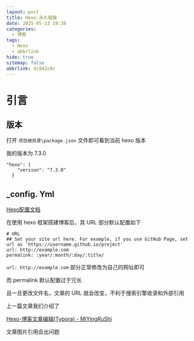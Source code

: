 ```yaml
---
layout: post
title: Hexo-永久链接
date: 2025-05-13 19:38
categories:
  - 博客
tags:
  - Hexo
  - abbrlink
hide: true
sitemap: false
abbrlink: dc842c8c
---
```

# 引言

## 版本

打开 `项目根目录\package.json` 文件即可看到当前 hexo 版本

我的版本为 7.3.0

```
"hexo": {
    "version": "7.3.0"
  }
```

## _config. Yml

[Hexo配置文档](https://hexo.io/zh-cn/docs/configuration.html)

在使用 hexo 框架搭建博客后，其 URL 部分默认配置如下

```
# URL
## Set your site url here. For example, if you use GitHub Page, set url as 'https://username.github.io/project'
url: http://example.com
permalink: :year/:month/:day/:title/
```

`url: http://example.com` 部分正常修改为自己的网址即可

而 permalink 默认配置过于冗长

且一旦更改文件名，文章的 URL 就会改变，不利于搜索引擎收录和外部引用

上一篇文章我们介绍了

[Hexo-博客文章编辑(Typora) - MiYingRuShi](https://mifazhan.top/posts/b915b0ef/)

文章图片引用会出问题

